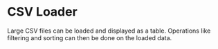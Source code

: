 # CSV Loader

Large CSV files can be loaded and displayed as a table.
Operations like filtering and sorting can then be done on the loaded data.